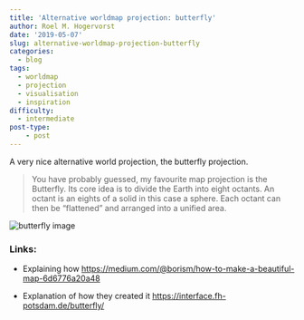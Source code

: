 ```yaml
---
title: 'Alternative worldmap projection: butterfly'
author: Roel M. Hogervorst
date: '2019-05-07'
slug: alternative-worldmap-projection-butterfly
categories:
  - blog
tags:
  - worldmap
  - projection
  - visualisation
  - inspiration
difficulty:
  - intermediate
post-type:
    - post
---
```


A very nice alternative world projection, the butterfly projection.

>You have probably guessed, my favourite map projection is the Butterfly. Its core idea is to divide the Earth into eight octants. An octant is an eights of a solid in this case a sphere. Each octant can then be “flattened” and arranged into a unified area.

![butterfly image](https://cdn-images-1.medium.com/max/1600/1*5bTaYX61aMM02MpEmFDy8w.jpeg)

### Links:
- Explaining how https://medium.com/@borism/how-to-make-a-beautiful-map-6d6776a20a48

- Explanation of how they created it <https://interface.fh-potsdam.de/butterfly/>
